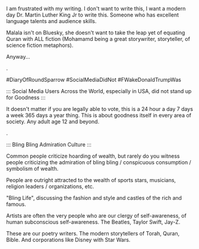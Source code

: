 I am frustrated with my writing. I don't want to write this, I want a modern day Dr. Martin Luther King Jr to write this. Someone who has excellent language talents and audience skills.

Malala isn't on Bluesky, she doesn't want to take the leap yet of equating Quran with ALL fiction (Mohamamd being a great storywriter, storyteller, of science fiction metaphors).

Anyway...

.

#DiaryOfRoundSparrow 
#SocialMediaDidNot 
#FWakeDonaldTrumpWas 

::: Social Media Users Across the World, especially in USA, did not stand up for Goodness :::

It doesn't matter if you are legally able to vote, this is a 24 hour a day 7 days a week 365 days a year thing. This is about goodness itself in every area of society. Any adult age 12 and beyond.

.

::: Bling Bling Admiration Culture :::

Common people criticize hoarding of wealth, but rarely do you witness people criticizing the admiration of bling bling / conspicuous consumption / symbolism of wealth.

People are outright attracted to the wealth of sports stars, musicians, religion leaders / organizations, etc.

"Bling Life", discussing the fashion and style and castles of the rich and famous. 

Artists are often the very people who are our clergy of self-awareness, of human subconscious self-awareness. The Beatles, Taylor Swift, Jay-Z.

These are our poetry writers. The modern storytellers of Torah, Quran, Bible. And corporations like Disney with Star Wars.
